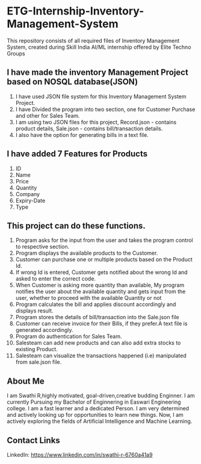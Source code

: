 # ETG-Internship-Inventory-Management-System
This repository consists of all required files of Inventory Management System, created during Skill India AI/ML internship offered by Elite Techno Groups

## I have made the inventory Management Project based on NOSQL database(JSON)
1) I have used JSON file system for this Inventory Management System Project.
2) I have Divided the program into two section, one for Customer Purchase and other for Sales Team.
3) I am using two JSON files for this project, Record.json - contains product details, Sale.json - contains bill/transaction details.
4) I also have the option for generating bills in a text file.

## I have added 7 Features for Products
1) ID
2) Name
3) Price
4) Quantity
5) Company
6) Expiry-Date
7) Type

## This project can do these functions.
1) Program asks for the input from the user and takes the program control to respective section.
2) Program displays the available products to the Customer.
3) Customer can purchase one or multiple products based on the Product Id.
4) If wrong Id is entered, Customer gets notified about the wrong Id and asked to enter the correct code.
5) When Customer is asking more quantity than available, My program notifies the user about the available quantity and gets input from the user, whether to proceed with the available Quantity or not
6) Program calculates the bill and applies discount accordingly and displays result.
7) Program stores the details of bill/transaction into the Sale.json file 
8) Customer can receive invoice for their Bills, if they prefer.A text file is generated accordingly.
9) Program do authentication for Sales Team.
10) Salesteam can add new products and can also add extra stocks to existing Product.
11) Salesteam can visualize the transactions happened (i.e) manipulated from sale.json file.

## About Me
I am Swathi R,highly motivated, goal-driven,creative budding Enginner. I am currently Pursuing my Bachelor of Enginnering in Easwari Engineering college. I am a fast learner and a dedicated Person. I am very determined and actively looking up for opportunities to learn new things. Now, I am actively exploring the fields of Artificial Intelligence and Machine Learning.

## Contact Links
LinkedIn: https://www.linkedin.com/in/swathi-r-6760a41a9
